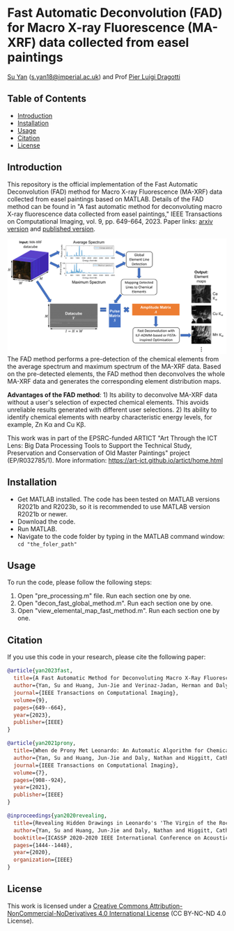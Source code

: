 # Fast Automatic Deconvolution (FAD) for Macro X-ray Fluorescence (MA-XRF) data collected from easel paintings

[Su Yan](https://profiles.imperial.ac.uk/s.yan18) ([s.yan18@imperial.ac.uk](mailto:s.yan18@imperial.ac.uk)) and Prof [Pier Luigi Dragotti](https://www.commsp.ee.ic.ac.uk/%7Epld/)

## Table of Contents

- [Introduction](#introduction)
- [Installation](#installation)
- [Usage](#usage)
- [Citation](#citation)
- [License](#license)

## Introduction

This repository is the official implementation of the Fast Automatic Deconvolution (FAD) method for Macro X-ray Fluorescence (MA-XRF) data collected from easel paintings based on MATLAB. Details of the FAD method can be found in "A fast automatic method for deconvoluting macro X-ray fluorescence data collected from easel paintings," IEEE Transactions on Computational Imaging, vol. 9, pp. 649-664, 2023. Paper links: [arxiv version](https://arxiv.org/abs/2210.17496) and [published version](https://ieeexplore.ieee.org/document/10158498).

![FAD workflow](https://github.com/Su828/XRF_fast_deconvolution/blob/main/doc/workflow.png)
The FAD method performs a pre-detection of the chemical elements from the average spectrum and maximum spectrum of the MA-XRF data. Based on the pre-detected elements, the FAD method then deconvolves the whole MA-XRF data and generates the corresponding element distribution maps.

**Advantages of the FAD method**: 1) Its ability to deconvolve MA-XRF data without a user's selection of expected chemical elements. This avoids unreliable results generated with different user selections. 2) Its ability to identify chemical elements with nearby characteristic energy levels, for example, Zn K&alpha; and Cu K&beta;. 

This work was in part of the EPSRC-funded ARTICT "Art Through the ICT Lens: Big Data Processing Tools to Support the Technical Study, Preservation and Conservation of Old Master Paintings" project (EP/R032785/1). More information: https://art-ict.github.io/artict/home.html

## Installation

- Get MATLAB installed. The code has been tested on MATLAB versions R2021b and R2023b, so it is recommended to use MATLAB version R2021b or newer.
- Download the code.
- Run MATLAB.
- Navigate to the code folder by typing in the MATLAB command window: `cd "the_foler_path"`

## Usage

To run the code, please follow the following steps:
1. Open "pre_processing.m" file. Run each section one by one.
2. Open "decon_fast_global_method.m". Run each section one by one.
3. Open "view_elemental_map_fast_method.m". Run each section one by one.

## Citation

If you use this code in your research, please cite the following paper:

```bibtex
@article{yan2023fast,
  title={A Fast Automatic Method for Deconvoluting Macro X-Ray Fluorescence Data Collected From Easel Paintings},
  author={Yan, Su and Huang, Jun-Jie and Verinaz-Jadan, Herman and Daly, Nathan and Higgitt, Catherine and Dragotti, Pier Luigi},
  journal={IEEE Transactions on Computational Imaging},
  volume={9},
  pages={649--664},
  year={2023},
  publisher={IEEE}
}
```
```bibtex
@article{yan2021prony,
  title={When de Prony Met Leonardo: An Automatic Algorithm for Chemical Element Extraction From Macro X-Ray Fluorescence Data},
  author={Yan, Su and Huang, Jun-Jie and Daly, Nathan and Higgitt, Catherine and Dragotti, Pier Luigi},
  journal={IEEE Transactions on Computational Imaging},
  volume={7},
  pages={908--924},
  year={2021},
  publisher={IEEE}
}
```
```bibtex
@inproceedings{yan2020revealing,
  title={Revealing Hidden Drawings in Leonardo's 'The Virgin of the Rocks' from Macro X-RAY Fluorescence Scanning Data through Element Line Localisation},
  author={Yan, Su and Huang, Jun-Jie and Daly, Nathan and Higgitt, Catherine and Dragotti, Pier Luigi},
  booktitle={ICASSP 2020-2020 IEEE International Conference on Acoustics, Speech and Signal Processing (ICASSP)},
  pages={1444--1448},
  year={2020},
  organization={IEEE}
}
```

## License

This work is licensed under a [Creative Commons Attribution-NonCommercial-NoDerivatives 4.0 International License](https://creativecommons.org/licenses/by-nc-nd/4.0/) (CC BY-NC-ND 4.0 License).
